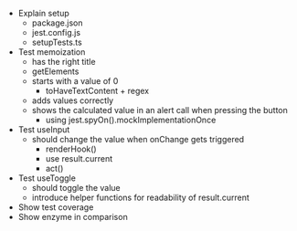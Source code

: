 - Explain setup
  - package.json
  - jest.config.js
  - setupTests.ts
- Test memoization
  - has the right title
  - getElements
  - starts with a value of 0
    - toHaveTextContent + regex
  - adds values correctly
  - shows the calculated value in an alert call when pressing the button
    - using jest.spyOn().mockImplementationOnce
- Test useInput
  - should change the value when onChange gets triggered
    - renderHook()
    - use result.current
    - act()
- Test useToggle
  - should toggle the value
  - introduce helper functions for readability of result.current
- Show test coverage
- Show enzyme in comparison
